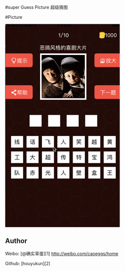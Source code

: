 #super Guess Picture
超级猜图

#Picture

![](/录屏.gif)
## Author

Weibo: [@确实草蛋][1]
http://weibo.com/caoeggs/home

Github: [houyukun][2]